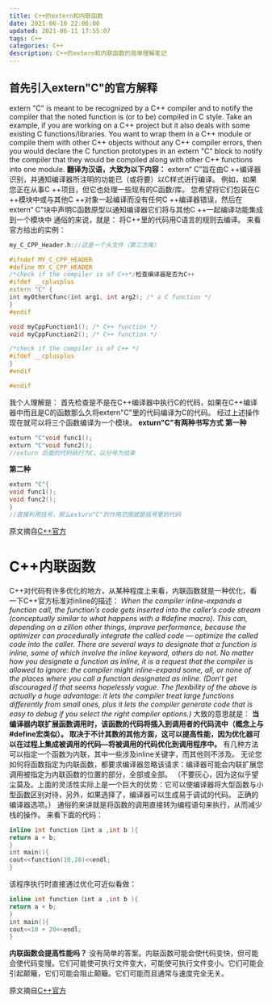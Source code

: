 ```yaml
---
title: C++的extern和内联函数
date: 2021-06-10 22:06:00
updated: 2021-06-11 17:55:07
tags: C++
categories: C++
description: C++的extern和内联函数的简单理解笔记
---
```


## 首先引入extern"C"的官方解释

extern "C" is meant to be recognized by a C++ compiler and to notify the compiler that the noted function is (or to be) compiled in C style.
Take an example, if you are working on a C++ project but it also deals with some existing C functions/libraries.
You want to wrap them in a C++ module or compile them with other C++ objects without any C++ compiler errors, then you would declare the C function prototypes in an extern "C" block to notify the compiler that they would be compiled along with other C++ functions into one module.
**翻译为汉语，大致为以下内容：**
extern“ C”旨在由C ++编译器识别，并通知编译器所注明的功能已（或将要）以C样式进行编译。
例如，如果您正在从事C ++项目，但它也处理一些现有的C函数/库。
您希望将它们包装在C ++模块中或与其他C ++对象一起编译而没有任何C ++编译器错误，然后在extern“ C”块中声明C函数原型以通知编译器它们将与其他C ++一起编译功能集成到一个模块中
通俗的来说，就是：
将C++里的代码用C语言的规则去编译。
来看官方给出的实例：

```cpp
my_C_CPP_Header.h://这是一个头文件（第三方库）

#ifndef MY_C_CPP_HEADER
#define MY_C_CPP_HEADER
/*check if the compiler is of C++*/检查编译器是否为C++
#ifdef __cplusplus
extern "C" {
int myOtherCfunc(int arg1, int arg2); /* a C function */
}
#endif

void myCppFunction1(); /* C++ function */
void myCppFunction2(); /* C++ function */

/*check if the compiler is of C++ */
#ifdef __cplusplus
}
#endif

#endif
```
我个人理解是：
首先检查是不是在C++编译器中执行C的代码，如果在C++编译器中而且是C的函数那么久将extern"C"里的代码编译为C的代码。
经过上述操作现在就可以将三个函数编译为一个模块。
**exturn"C"有两种书写方式**
**第一种**
```cpp
exturn "C"void func1();
exturn "C"void func2();
//exturn 后面的代码执行为C，以分号为结束
```
**第二种**

```cpp
exturn "C"{
void func1();
void func2();
}
//直接利用括号，那么exturn"C"的作用范围就是括号里的代码
```

原文摘自[C++官方](http://www.cplusplus.com/forum/general/1143/)

# C++内联函数

C++对代码有许多优化的地方，从某种程度上来看，内联函数就是一种优化，看一下C++官方标准对inline的描述：
*When the compiler inline-expands a function call, the function’s code gets inserted into the caller’s code stream (conceptually similar to what happens with a #define macro). This can, depending on a zillion other things, improve performance, because the optimizer can procedurally integrate the called code — optimize the called code into the caller.
There are several ways to designate that a function is inline, some of which involve the inline keyword, others do not. No matter how you designate a function as inline, it is a request that the compiler is allowed to ignore: the compiler might inline-expand some, all, or none of the places where you call a function designated as inline. (Don’t get discouraged if that seems hopelessly vague. The flexibility of the above is actually a huge advantage: it lets the compiler treat large functions differently from small ones, plus it lets the compiler generate code that is easy to debug if you select the right compiler options.)*
大致的意思就是：
**当编译器内联扩展函数调用时，该函数的代码将插入到调用者的代码流中（概念上与#define宏类似）。 取决于不计其数的其他方面，这可以提高性能，因为优化器可以在过程上集成被调用的代码—将被调用的代码优化到调用程序中。**
有几种方法可以指定一个函数为内联，其中一些涉及inline关键字，而其他则不涉及。 无论您如何将函数指定为内联函数，都要求编译器忽略该请求：编译器可能会内联扩展您调用被指定为内联函数的位置的部分，全部或全部。 （不要灰心，因为这似乎望尘莫及。上面的灵活性实际上是一个巨大的优势：它可以使编译器将大型函数与小型函数区别对待，另外，如果选择了，编译器可以生成易于调试的代码。 正确的编译器选项。）
通俗的来讲就是将函数的调用直接转为编程语句来执行，从而减少栈的操作。
来看下面的代码：

```cpp
inline int function（int a ,int b ){
return a + b;
}
int main(){
cout<<function(10,20)<<endl;
}
```
该程序执行时直接通过优化可近似看做：

```cpp
inline int function（int a ,int b ){
return a + b;
}
int main(){
cout<<10 + 20<<endl;
}
```

**内联函数会提高性能吗？**
没有简单的答案。内联函数可能会使代码变快，但可能会使代码变慢。它们可能使可执行文件变大，可能使可执行文件变小。它们可能会引起颠簸，它们可能会阻止颠簸。它们可能而且通常与速度完全无关。

原文摘自[C++官方](https://isocpp.org/wiki/faq/inline-functions#overview-inline-fns)